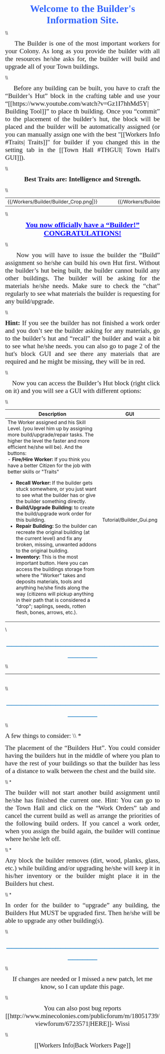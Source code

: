 <p align="center"><span style="font-family: times new roman,times;"><strong><span style="font-size: 24pt; color: #3366ff;">Welcome to the Builder's Information Site.</span></strong></span></p>
\\
<p style="text-align: justify;"><span style="font-size: 16pt; font-family: times new roman,times;;">&nbsp;&nbsp;&nbsp;&nbsp;The Builder is one of the most important workers for your Colony. As long as you provide the builder with all the resources he/she asks for, the builder will build and upgrade all of your Town buildings.</span></p>
\\
<p style="text-align: justify;"><span style="font-size: 16pt; font-family: times new roman,times;">&nbsp;&nbsp;&nbsp;&nbsp;Before any building can be built, you have to craft the “Builder’s Hut” block in the crafting table and use your “[[https://www.youtube.com/watch?v=Gz1I7hhMd5Y| Building Tool]]” to place th building. Once you “commit” to the placement of the builder’s hut, the block will be placed and the builder will be automatically assigned (or you can manually assign one with the best "[[Workers Info #Traits| Traits]]" for builder if you changed this in the setting tab in the [[Town Hall #THGUI| Town Hall's GUI]]).</span></p>
\\
<p align="center"><span style="font-family: times new roman,times;"><strong><span style="font-size: 16pt;">Best Traits are: Intelligence and Strength.</span></strong></span></p>
\\
<center>
<table>
<tr>
<td>{{/Workers/Builder/Builder_Crop.png|}}</td>
<td>&nbsp;&nbsp;&nbsp;&nbsp;&nbsp;&nbsp;&nbsp;&nbsp;</td>
<td>{{/Workers/Builder/Builder_HutCrop.png|}}</td>
<td>&nbsp;&nbsp;&nbsp;&nbsp;&nbsp;&nbsp;&nbsp;&nbsp;</td>
<td>{{/Workers/Builder/Builder_Crop2.png|}}</td>
</tr>
</table>
</center>
\\
<p style="text-align: center;"><span style="color: #0000ff; font-size: 18pt; font-family: times new roman,times;"><strong><span style="text-decoration: underline;">You now officially have a &ldquo;Builder!&rdquo; CONGRATULATIONS!</span></strong></span></p>
\\
<p style="text-align: justify;"><span style="font-size: 16pt; font-family: times new roman,times;">&nbsp;&nbsp;&nbsp;&nbsp;Now you will have to issue the builder the “Build” assignment so he/she can build his own Hut first. Without the builder’s hut being built, the builder cannot build any other buildings. The builder will be asking for the materials he/she needs. Make sure to check the “chat” regularly to see what materials the builder is requesting for any build/upgrade.</span></p>
\\
<p style="text-align: justify;"><span style="font-size: 16pt; font-family: times new roman,times;"><strong>Hint:</strong> If you see the builder has not finished a work order and you don’t see the builder asking for any materials, go to the builder’s hut and “recall” the builder and wait a bit to see what he/she needs. you can also go to page 2 of the hut's block GUI and see there any materials that are required and he might be missing, they will be in red.</span></p>
\\
<p style="text-align: justify;"><span style="font-size: 16pt; font-family: times new roman,times;">&nbsp;&nbsp;&nbsp;&nbsp;Now you can access the Builder’s Hut block (right click on it) and you will see a GUI with different options:</span></p>
\\

| Description | GUI |
| ----------- | --- |
| The Worker assigned and his Skill Level. (you level him up by assigning more build/upgrade/repair tasks. The higher the level the faster and more efficient he/she will be). And the buttons:<br> - **Fire/Hire Worker:** If you think you have a better Citizen for the job with better skills or "Traits"<br><ul><li> **Recall Worker:** If the builder gets stuck somewhere, or you just want to see what the builder has or give the builder something directly.</li><li> **Build/Upgrade Building:** to create the build/upgrade work order for this building.</li><li> **Repair Building:** So the builder can recreate the original building (at the current level) and fix any broken, missing, unwanted addons to the original building.</li><li> **Inventory:** This is the most important button. Here you can access the buildings storage from where the "Worker" takes and deposits materials, tools and anything he/she finds along the way (citizens will pickup anything in their path that is considered a "drop"; saplings, seeds, rotten flesh, bones, arrows, etc.).</li></ul> | Tutorial/Builder_Gui.png |

\\
<p style="text-align: center;"><span style="font-family: 'Times New Roman',serif; font-size: 24.0pt; color: #0070c0;">_____________________________________</span></p>
\\
<table width="1000" height="23">
<tbody>
<tr>
<td style="width: 500px;">
<p style="text-align: justify;"><span style="font-size: 16pt; font-family: times new roman,times;">&nbsp;&nbsp;&nbsp;<span style="font-family: times new roman,times; font-size: 16pt;">&nbsp; This is "page 2" of the GUI. It shows the "Required Resources" that the Builder will need for the Build/Upgrade he is currently working on. This amount will change as he places the material and will show ONLY waht material he still needs to place.</span></span></p>
\\
<p><span style="font-size: 16pt; font-family: times new roman,times;"><span style="font-family: times new roman,times; font-size: 16pt;"> And the button: </span></span></p>
<p></p>
\\
<p><span style="font-size: 16pt; font-family: times new roman,times;"></span></p>
<p><span style="font-size: 16pt; font-family: times new roman,times;"></span></p>
<p><span style="font-size: 16pt; font-family: times new roman,times;"></span></p>
<p><span style="font-size: 16pt; font-family: times new roman,times;"></span></p>
<p><span style="font-size: 16pt; font-family: times new roman,times;"></span></p>
<p><span style="font-size: 16pt; font-family: times new roman,times;"></span></p>
<p><span style="font-size: 16pt; font-family: times new roman,times;"></span></p>
<p><span style="font-size: 16pt; font-family: times new roman,times;"></span></p>
<p><span style="font-size: 16pt; font-family: times new roman,times;"></span></p>
<p><span style="font-size: 16pt; font-family: times new roman,times;"></span></p>
<p><span style="font-size: 16pt; font-family: times new roman,times;"></span></p>
<br /><br /><br /><br /><br /><br /><br /><br />
<p><span style="font-size: 16pt; font-family: times new roman,times;"></span></p>
<ul style="list-style-type: square;">
<li style="text-align: justify;"><span style="font-size: 16pt; font-family: times new roman,times;"><span style="text-decoration: underline;">Inventory.-</span> This is the most important button. Here you can access the buildings storage from where the &ldquo;worker&rdquo; takes and deposits materials, tools and anything he/she finds along the way (citizens will pickup anything in their path that is considered a "drop"; sapling, seeds, rotten flesh, bones, arrows, etc.).</span></li>
</ul>
</td>
<td style="width: 20px;"></td>
<td>{{/Workers/Builder/Builder_Gui2.png|}}</td>
</tr>
</tbody>
</table>
\\
<p style="text-align: center;"><span style="font-family: 'Times New Roman',serif; font-size: 24.0pt; color: #0070c0;">_____________________________________</span></p>
\\
<p><span style="font-size: 16pt; font-family: times new roman,times;">A few things to consider:
\\
*<p style="text-align: justify;"><span style="font-size: 16pt; font-family: times new roman,times;">The placement of the “Builders Hut”. You could consider having the builders hut in the middle of where you plan to have the rest of your buildings so that the builder has less of a distance to walk between the chest and the build site.</span><p>
\\
*<p style="text-align: justify;"><span style="font-size: 16pt; font-family: times new roman,times;">The builder will not start another build assignment until he/she has finished the current one.
Hint: You can go to the Town Hall and click on the “Work Orders” tab and cancel the current build as well as arrange the priorities of the following build orders. If you cancel a work order, when you assign the build again, the builder will continue where he/she left off.</span><p>
\\
*<p style="text-align: justify;"><span style="font-size: 16pt; font-family: times new roman,times;">Any block the builder removes (dirt, wood, planks, glass, etc.) while building and/or upgrading he/she will keep it in his/her inventory or the builder might place it in the Builders hut chest.</span><p>
\\
*<p style="text-align: justify;"><span style="font-size: 16pt; font-family: times new roman,times;">In order for the builder to “upgrade” any building, the Builders Hut MUST be upgraded first. Then he/she will be able to upgrade any other building(s).</span><p>
\\
<p style="text-align: center;"><span style="font-family: 'Times New Roman',serif; font-size: 24.0pt; color: #0070c0;">_____________________________________</span></p>
\\
<p style="text-align: center;"><span style="font-size: 16pt; font-family: times new roman,times;">If changes are needed or I missed a new patch, let me know, so I can update this page.</span><p>
\\
<p style="text-align: center;"><span style="font-size: 16pt; font-family: times new roman,times;">You can also post bug reports [[http://www.minecolonies.com/publicforum/m/18051739/viewforum/6723571|HERE]]- Wissi</span><p>
\\
<p style="text-align: center;"><span style="font-size: 16pt; font-family: times new roman,times;">[[Workers Info|Back Workers Page]]</span><p>

